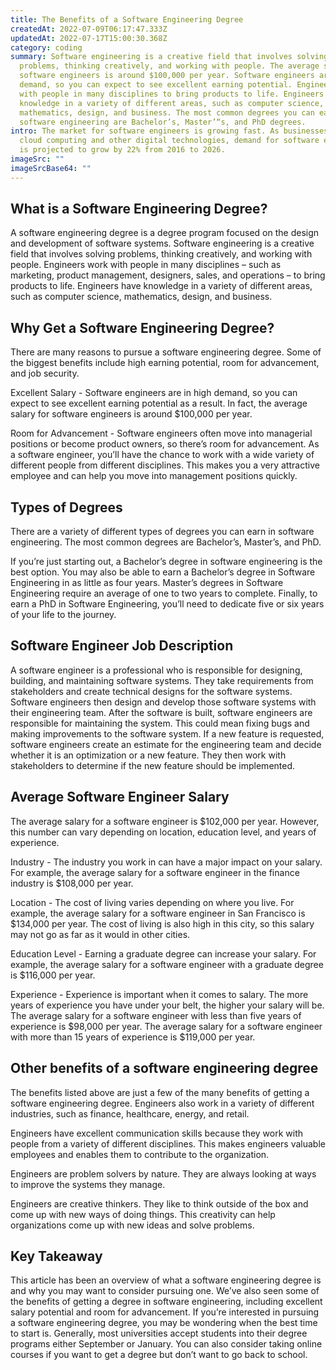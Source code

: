 ```yaml
---
title: The Benefits of a Software Engineering Degree
createdAt: 2022-07-09T06:17:47.333Z
updatedAt: 2022-07-17T15:00:30.368Z
category: coding
summary: Software engineering is a creative field that involves solving
  problems, thinking creatively, and working with people. The average salary for
  software engineers is around $100,000 per year. Software engineers are in high
  demand, so you can expect to see excellent earning potential. Engineers work
  with people in many disciplines to bring products to life. Engineers have
  knowledge in a variety of different areas, such as computer science,
  mathematics, design, and business. The most common degrees you can earn in
  software engineering are Bachelor’s, Master’“s, and PhD degrees.
intro: The market for software engineers is growing fast. As businesses adopt
  cloud computing and other digital technologies, demand for software engineers
  is projected to grow by 22% from 2016 to 2026.
imageSrc: ""
imageSrcBase64: ""
---
```


## What is a Software Engineering Degree?

A software engineering degree is a degree program focused on the design and development of software systems. Software engineering is a creative field that involves solving problems, thinking creatively, and working with people. Engineers work with people in many disciplines – such as marketing, product management, designers, sales, and operations – to bring products to life. Engineers have knowledge in a variety of different areas, such as computer science, mathematics, design, and business.

## Why Get a Software Engineering Degree?

There are many reasons to pursue a software engineering degree. Some of the biggest benefits include high earning potential, room for advancement, and job security.

Excellent Salary - Software engineers are in high demand, so you can expect to see excellent earning potential as a result. In fact, the average salary for software engineers is around $100,000 per year.

Room for Advancement - Software engineers often move into managerial positions or become product owners, so there’s room for advancement. As a software engineer, you’ll have the chance to work with a wide variety of different people from different disciplines. This makes you a very attractive employee and can help you move into management positions quickly.

## Types of Degrees

There are a variety of different types of degrees you can earn in software engineering. The most common degrees are Bachelor’s, Master’s, and PhD.

If you’re just starting out, a Bachelor’s degree in software engineering is the best option. You may also be able to earn a Bachelor’s degree in Software Engineering in as little as four years. Master’s degrees in Software Engineering require an average of one to two years to complete. Finally, to earn a PhD in Software Engineering, you’ll need to dedicate five or six years of your life to the journey.

## Software Engineer Job Description

A software engineer is a professional who is responsible for designing, building, and maintaining software systems. They take requirements from stakeholders and create technical designs for the software systems. Software engineers then design and develop those software systems with their engineering team. After the software is built, software engineers are responsible for maintaining the system. This could mean fixing bugs and making improvements to the software system. If a new feature is requested, software engineers create an estimate for the engineering team and decide whether it is an optimization or a new feature. They then work with stakeholders to determine if the new feature should be implemented.

## Average Software Engineer Salary

The average salary for a software engineer is $102,000 per year. However, this number can vary depending on location, education level, and years of experience.

Industry - The industry you work in can have a major impact on your salary. For example, the average salary for a software engineer in the finance industry is $108,000 per year.

Location - The cost of living varies depending on where you live. For example, the average salary for a software engineer in San Francisco is $134,000 per year. The cost of living is also high in this city, so this salary may not go as far as it would in other cities.

Education Level - Earning a graduate degree can increase your salary. For example, the average salary for a software engineer with a graduate degree is $116,000 per year.

Experience - Experience is important when it comes to salary. The more years of experience you have under your belt, the higher your salary will be. The average salary for a software engineer with less than five years of experience is $98,000 per year. The average salary for a software engineer with more than 15 years of experience is $119,000 per year.

## Other benefits of a software engineering degree

The benefits listed above are just a few of the many benefits of getting a software engineering degree. Engineers also work in a variety of different industries, such as finance, healthcare, energy, and retail.

Engineers have excellent communication skills because they work with people from a variety of different disciplines. This makes engineers valuable employees and enables them to contribute to the organization.

Engineers are problem solvers by nature. They are always looking at ways to improve the systems they manage.

Engineers are creative thinkers. They like to think outside of the box and come up with new ways of doing things. This creativity can help organizations come up with new ideas and solve problems.

## Key Takeaway

This article has been an overview of what a software engineering degree is and why you may want to consider pursuing one. We’ve also seen some of the benefits of getting a degree in software engineering, including excellent salary potential and room for advancement. If you’re interested in pursuing a software engineering degree, you may be wondering when the best time to start is. Generally, most universities accept students into their degree programs either September or January. You can also consider taking online courses if you want to get a degree but don’t want to go back to school.
